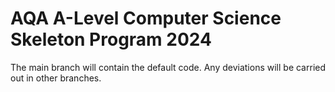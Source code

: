 # AQA A-Level Computer Science Skeleton Program 2024

The main branch will contain the default code. Any deviations will be carried out in other branches.
